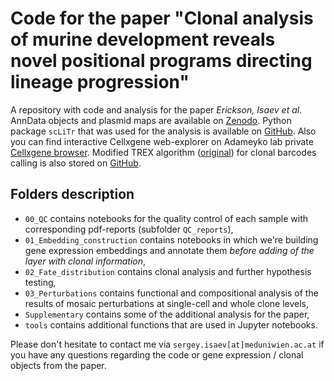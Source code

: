 # Code for the paper "Clonal analysis of murine development reveals novel positional programs directing lineage progression"
A repository with code and analysis for the paper *Erickson, Isaev et al*. AnnData objects and plasmid maps are available on [Zenodo](https://zenodo.org/records/11406618). Python package `scLiTr` that was used for the analysis is available on [GitHub](https://github.com/kharchenkolab/scLiTr). Also you can find interactive Cellxgene web-explorer on Adameyko lab private [Cellxgene browser](https://adameykolab.hifo.meduniwien.ac.at/cellxgene_public/). Modified TREX algorithm ([original](https://github.com/frisen-lab/TREX)) for clonal barcodes calling is also stored on [GitHub](https://github.com/serjisa/TREX.modified).

## Folders description
- `00_QC` contains notebooks for the quality control of each sample with corresponding pdf-reports (subfolder `QC_reports`),
- `01_Embedding_construction` contains notebooks in which we're building gene expression embeddings and annotate them *before adding of the layer with clonal information*,
- `02_Fate_distribution` contains clonal analysis and further hypothesis testing,
- `03_Perturbations` contains functional and compositional analysis of the results of mosaic perturbations at single-cell and whole clone levels,
- `Supplementary` contains some of the additional analysis for the paper,
- `tools` contains additional functions that are used in Jupyter notebooks.

Please don't hesitate to contact me via `sergey.isaev[at]meduniwien.ac.at` if you have any questions regarding the code or gene expression / clonal objects from the paper.
